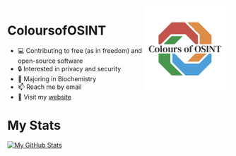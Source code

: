  <a href="https://coloursofosint.com">
  <img src="https://raw.githubusercontent.com/ColoursofOSINT/ColoursofOSINT/main/assests/white-Colours%20of%20OSINT.jpg" alt="Logo" style="width:195px;height:195px;" <img align="right">
</a> 

# ColoursofOSINT
- 💻 Contributing to free (as in freedom) and open-source software
- 🔒 Interested in privacy and security   
- 🏫 Majoring in Biochemistry
- 📫 Reach me by email
- 👀 Visit my [website](https://archmail.org)
# My Stats

 [![My GitHub Stats](https://github-readme-stats.vercel.app/api/?username=ColoursofOSINT&count_private=true&theme=tokyonight&showicons=true)]() 



<!--
<picture>
  <source media="(prefers-color-scheme: dark)" srcset="https://raw.githubusercontent.com/coloursofosint/coloursofosint/snake/github-contribution-grid-snake-dark.svg">
  <source media="(prefers-color-scheme: light)" srcset="https://raw.githubusercontent.com/coloursofosint/coloursofosint/snake/github-contribution-grid-snake.svg">
  <img alt="github contribution grid snake animation" src="https://raw.githubusercontent.com/coloursofosint/coloursofosint/snake/github-contribution-grid-snake.svg">
</picture>

--> 

